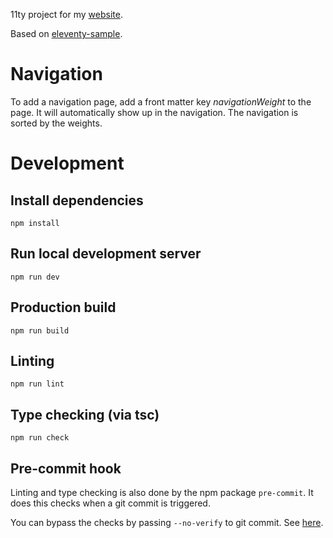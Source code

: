 11ty project for my [website](https://andreas-mausch.de/).

Based on [eleventy-sample](https://github.com/andreas-mausch/eleventy-sample).

# Navigation

To add a navigation page, add a front matter key *navigationWeight* to the page.
It will automatically show up in the navigation.
The navigation is sorted by the weights.

# Development

## Install dependencies

```
npm install
```

## Run local development server

```
npm run dev
```

## Production build

```
npm run build
```

## Linting

```
npm run lint
```

## Type checking (via tsc)

```
npm run check
```

## Pre-commit hook

Linting and type checking is also done by the npm package `pre-commit`.
It does this checks when a git commit is triggered.

You can bypass the checks by passing `--no-verify` to git commit.
See [here](https://github.com/observing/pre-commit).
